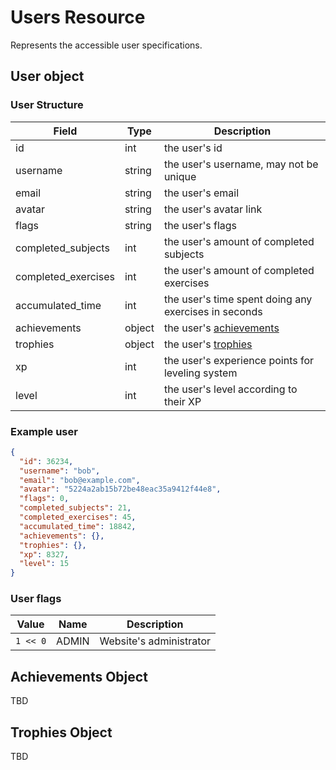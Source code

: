# Users Resource

Represents the accessible user specifications.

## User object

### User Structure

| Field               | Type   | Description                                                  |
|---------------------|--------|--------------------------------------------------------------|
| id                  | int    | the user's id                                                |
| username            | string | the user's username, may not be unique                       |
| email               | string | the user's email                                             |
| avatar              | string | the user's avatar link                                       |
| flags               | string | the user's flags                                             |
| completed_subjects  | int    | the user's amount of completed subjects                      |
| completed_exercises | int    | the user's amount of completed exercises                     |
| accumulated_time    | int    | the user's time spent doing any exercises in seconds         |
| achievements        | object | the user's [achievements](/api/users?id=achievements-object) |
| trophies            | object | the user's [trophies](/api/users?id=trophies-object)         |
| xp                  | int    | the user's experience points for leveling system             |
| level               | int    | the user's level according to their XP                       |          |

### Example user

```json
{
  "id": 36234,
  "username": "bob",
  "email": "bob@example.com",
  "avatar": "5224a2ab15b72be48eac35a9412f44e8",
  "flags": 0,
  "completed_subjects": 21,
  "completed_exercises": 45,
  "accumulated_time": 18842,
  "achievements": {},
  "trophies": {},
  "xp": 8327,
  "level": 15
}
```

### User flags

| Value    | Name  | Description             |
|----------|-------|-------------------------|
| `1 << 0` | ADMIN | Website's administrator |

## Achievements Object

TBD

## Trophies Object

TBD
